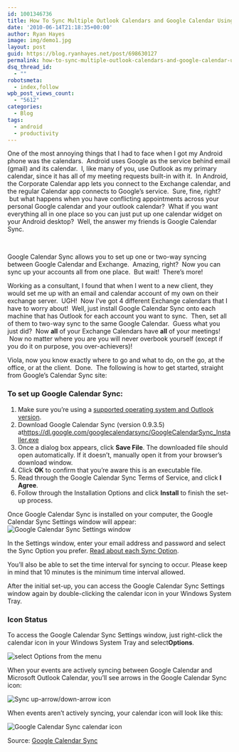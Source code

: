 ```yaml
---
id: 1001346736
title: How To Sync Multiple Outlook Calendars and Google Calendar Using Google Calendar Sync
date: '2010-06-14T21:18:35+00:00'
author: Ryan Hayes
image: img/demo1.jpg
layout: post
guid: https://blog.ryanhayes.net/post/698630127
permalink: how-to-sync-multiple-outlook-calendars-and-google-calendar-using-google-calendar-sync/
dsq_thread_id:
  - ""
robotsmeta:
  - index,follow
wpb_post_views_count:
  - "5612"
categories:
  - Blog
tags:
  - android
  - productivity
---
```

 <span>One of the most annoying things that I had to face when I got my Android phone was the calendars.  Android uses Google as the service behind email (gmail) and its calendar.  I, like many of you, use Outlook as my primary calendar, since it has all of my meeting requests built-in with it.  In Android, the Corporate Calendar app lets you connect to the Exchange calendar, and the regular Calendar app connects to Google’s service.  Sure, fine, right?  but what happens when you have conflicting appointments across your personal Google calendar and your outlook calendar?  What if you want everything all in one place so you can just put up one calendar widget on your Android desktop?  Well, the answer my friends is Google Calendar Sync.<!--more-->

<br /> </span>

<span><span>Google Calendar Sync allows you to set up one or two-way syncing between Google Calendar and Exchange.  Amazing, right?  Now you can sync up your accounts all from one place.  But wait!  There’s more!</span></span>

Working as a consultant, I found that when I went to a new client, they would set me up with an email and calendar account of my own on their exchange server.  UGH!  Now I’ve got 4 different Exchange calendars that I have to worry about!  Well, just install Google Calendar Sync onto each machine that has Outlook for each account you want to sync.  Then, set all of them to two-way sync to the same Google Calendar.  Guess what you just did?  Now **all** of your Exchange Calendars have **all** of your meetings!  Now no matter where you are you will never overbook yourself (except if you do it on purpose, you over-achievers)!

Viola, now you know exactly where to go and what to do, on the go, at the office, or at the client.  Done.  The following is how to get started, straight from Google’s Calendar Sync site:

### To set up Google Calendar Sync:

  1. Make sure you’re using a [supported operating system and Outlook version](https://www.google.com/support/calendar/bin/answer.py?answer=98565).
  2. Download Google Calendar Sync (version 0.9.3.5) at[](https://dl.google.com/googlecalendarsync/GoogleCalendarSync_Installer.exe)<https://dl.google.com/googlecalendarsync/GoogleCalendarSync_Installer.exe>
  3. Once a dialog box appears, click **Save File**. The downloaded file should open automatically. If it doesn’t, manually open it from your browser’s download window.
  4. Click **OK** to confirm that you’re aware this is an executable file.
  5. Read through the Google Calendar Sync Terms of Service, and click **I Agree**.
  6. Follow through the Installation Options and click **Install** to finish the set-up process.

Once Google Calendar Sync is installed on your computer, the Google Calendar Sync Settings window will appear:  
![Google Calendar Sync Settings window](https://www.google.com/help/hc/images/calendar_89955a_en.gif) 

In the Settings window, enter your email address and password and select the Sync Option you prefer. [Read about each Sync Option](https://www.google.com/support/calendar/bin/answer.py?answer=89960).

You’ll also be able to set the time interval for syncing to occur. Please keep in mind that 10 minutes is the minimum time interval allowed.

After the initial set-up, you can access the Google Calendar Sync Settings window again by double-clicking the calendar icon in your Windows System Tray.

### Icon Status

To access the Google Calendar Sync Settings window, just right-click the calendar icon in your Windows System Tray and select**Options**.

![select Options from the menu](https://www.google.com/help/hc/images/calendar_89955b_en.gif) 

When your events are actively syncing between Google Calendar and Microsoft Outlook Calendar, you’ll see arrows in the Google Calendar Sync icon:

![Sync up-arrow/down-arrow icon](https://www.google.com/help/hc/images/calendar_89955c_en.gif.png) 

When events aren’t actively syncing, your calendar icon will look like this:

![Google Calendar Sync calendar icon](https://www.google.com/help/hc/images/calendar_89955d_en.gif.png) 

Source: [Google Calendar Sync](https://www.google.com/support/calendar/bin/answer.py?answer=89955)

